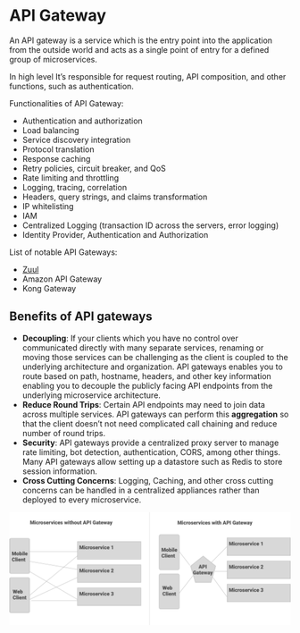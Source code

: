 # API Gateway

An API gateway is a service which is the entry point into the application from the outside world and acts as a single point of entry for a defined group of microservices.

In high level It’s responsible for request routing, API composition, and other functions, such as authentication.

Functionalities of API Gateway:

- Authentication and authorization
- Load balancing
- Service discovery integration
- Protocol translation
- Response caching
- Retry policies, circuit breaker, and QoS
- Rate limiting and throttling
- Logging, tracing, correlation
- Headers, query strings, and claims transformation
- IP whitelisting
- IAM
- Centralized Logging (transaction ID across the servers, error logging)
- Identity Provider, Authentication and Authorization

List of notable API Gateways:
- [Zuul](https://github.com/Netflix/zuul)
- Amazon API Gateway
- Kong Gateway

## Benefits of API gateways

- **Decoupling**:  If your clients which you have no control over communicated directly with many separate services, renaming or moving those services can be challenging as the client is coupled to the underlying architecture and organization. API gateways enables you to route based on path, hostname, headers, and other key information enabling you to decouple the publicly facing API endpoints from the underlying microservice architecture.
- **Reduce Round Trips**: Certain API endpoints may need to join data across multiple services. API gateways can perform this **aggregation** so that the client doesn’t not need complicated call chaining and reduce number of round trips.
- **Security**: API gateways provide a centralized proxy server to manage rate limiting, bot detection, authentication, CORS, among other things. Many API gateways allow setting up a datastore such as Redis to store session information.
- **Cross Cutting Concerns**: Logging, Caching, and other cross cutting concerns can be handled in a centralized appliances rather than deployed to every microservice.

![](../assets/images/distributed-system/api_gateway_benefit.png) 

